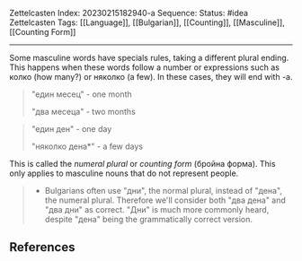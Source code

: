 Zettelcasten Index: 20230215182940-a
Sequence:
Status: #idea
Zettelcasten Tags: [[Language]], [[Bulgarian]], [[Counting]], [[Masculine]], [[Counting Form]]

---

Some masculine words have specials rules, taking a different plural ending. This happens when these words follow a number or expressions such as колко (how many?) or няколко (a few). In these cases, they will end with -a.

> "един месец" - one month
> 
> "два месеца" - two months

> "един ден" - one day  
> 
> "няколко дена*" - a few days

This is called the *numeral plural* or *counting form* (бройна форма). This only applies to masculine nouns that do not represent people.

> * Bulgarians often use "дни", the normal plural, instead of "дена", the numeral plural. Therefore we'll consider both "два дена" and "два дни" as correct. "Дни" is much more commonly heard, despite "дена" being the grammatically correct version.

## References